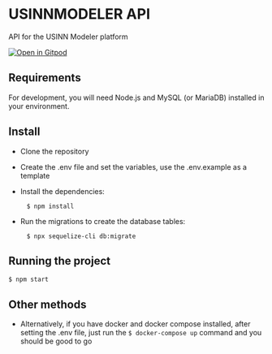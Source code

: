 # USINNMODELER API

API for the USINN Modeler platform 

[![Open in Gitpod](https://gitpod.io/button/open-in-gitpod.svg)](https://gitpod.io/#https://github.com/DAUUX/usinnmodeler-api)

## Requirements

For development, you will need Node.js and MySQL (or MariaDB) installed in your environment.

## Install

- Clone the repository

- Create the .env file and set the variables, use the .env.example as a template

- Install the dependencies:
```
     $ npm install
```   
- Run the migrations to create the database tables:
```
     $ npx sequelize-cli db:migrate
```
## Running the project

    $ npm start

## Other methods

- Alternatively, if you have docker and docker compose installed, after setting the .env file, just run the `$ docker-compose up` command and you should be good to go